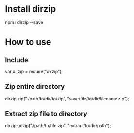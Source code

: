 # Install dirzip
npm i dirzip --save

# How to use
## Include 
var dirzip = require("dirzip");

## Zip entire directory
dirzip.zip("./path/to/dir/to/zip", "save/file/to/dir/filename.zip");

## Extract zip file to directory
dirzip.unzip("./path/to/file.zip", "extract/to/dir/path");
